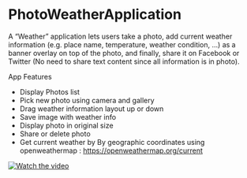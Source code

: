 # PhotoWeatherApplication

A “Weather” application lets users take a photo, add current weather information (e.g. place name, temperature, weather condition, …) as a banner overlay on top of the photo, and finally, share it on Facebook or Twitter (No need to share text content since all information is in photo).

App Features
- Display Photos list
- Pick new photo using camera and gallery
- Drag weather information layout up or down
- Save image with weather info
- Display photo in original size
- Share or delete photo
- Get current weather by By geographic coordinates using openweathermap : https://openweathermap.org/current

[![Watch the video](https://drive.google.com/file/d/1WzWixOIRj0NcxOoRpHgz736ywVHU5Oz1/view?usp=sharing)](https://drive.google.com/file/d/1X3Hvr-paOGelWG0tWdxmvdP7BSlJsvwN/view?usp=sharing)

